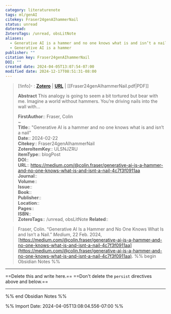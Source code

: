 ```yaml
---
category: literaturenote
tags: ml/genAI
citekey: Fraser24genAIhammerNail
status: unread
dateread: 
ZoteroTags: /unread, obsLitNote
aliases:
  - Generative AI is a hammer and no one knows what is and isn’t a nail
  - Generative AI is a hammer
publisher: ""
citation key: Fraser24genAIhammerNail
DOI: ""
created date: 2024-04-05T13:07:54-07:00
modified date: 2024-12-17T08:51:31-08:00
---
```


> [!info]- : [**Zotero**](zotero://select/library/items/ULSNJZRU)   | [**URL**](https://medium.com/@colin.fraser/generative-ai-is-a-hammer-and-no-one-knows-what-is-and-isnt-a-nail-4c7f3f0911aa) | [[Fraser24genAIhammerNail.pdf|PDF]]
>
> 
> **Abstract**
> This analogy is going to seem a bit tortured but bear with me. Imagine a world without hammers. You’re driving nails into the wall with…
> 
> 
> **FirstAuthor**:: Fraser, Colin  
~    
> **Title**:: "Generative AI is a hammer and no one knows what is and isn’t a nail"  
> **Date**:: 2024-02-22  
> **Citekey**:: Fraser24genAIhammerNail  
> **ZoteroItemKey**:: ULSNJZRU  
> **itemType**:: blogPost  
> **DOI**::   
> **URL**:: https://medium.com/@colin.fraser/generative-ai-is-a-hammer-and-no-one-knows-what-is-and-isnt-a-nail-4c7f3f0911aa  
> **Journal**::   
> **Volume**::   
> **Issue**::   
> **Book**::   
> **Publisher**::   
> **Location**::    
> **Pages**::   
> **ISBN**::   
> **ZoteroTags**:: /unread, obsLitNote
>**Related**:: 

> Fraser, Colin. “Generative AI Is a Hammer and No One Knows What Is and Isn’t a Nail.” _Medium_, 22 Feb. 2024, [https://medium.com/@colin.fraser/generative-ai-is-a-hammer-and-no-one-knows-what-is-and-isnt-a-nail-4c7f3f0911aa](https://medium.com/@colin.fraser/generative-ai-is-a-hammer-and-no-one-knows-what-is-and-isnt-a-nail-4c7f3f0911aa).
%% begin Obsidian Notes %%
___
==Delete this and write here.==
==Don't delete the `persist` directives above and below.==
___
%% end Obsidian Notes %%



%% Import Date: 2024-04-05T13:08:04.556-07:00 %%
